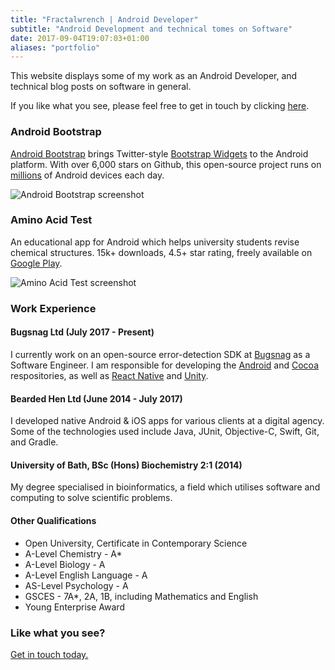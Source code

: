 ```yaml
---
title: "Fractalwrench | Android Developer"
subtitle: "Android Development and technical tomes on Software"
date: 2017-09-04T19:07:03+01:00
aliases: "portfolio"
---
```


This website displays some of my work as an Android Developer, and technical blog posts on software in general.

If you like what you see, please feel free to get in touch by clicking [here](mailto:fractalwrench@gmail.com).

### Android Bootstrap
[Android Bootstrap](https://github.com/Bearded-Hen/Android-Bootstrap) brings Twitter-style [Bootstrap Widgets](https://getbootstrap.com/) to the Android platform. With over 6,000 stars on Github, this open-source project runs on [millions](https://www.appbrain.com/stats/libraries/details/androidbootstrap/android-bootstrap) of Android devices each day.

![Android Bootstrap screenshot](img/bootstrap_img.jpg)


### Amino Acid Test
An educational app for Android which helps university students revise chemical structures. 15k+ downloads, 4.5+ star rating, freely available on [Google Play](https://play.google.com/store/apps/details?id=com.fractalwrench.acidtest).

![Amino Acid Test screenshot](img/aa_img.jpg)


### Work Experience

#### Bugsnag Ltd (July 2017 - Present)
I currently work on an open-source error-detection SDK at [Bugsnag](https://bugsnag.com/) as a Software Engineer. I am responsible for developing the [Android](https://github.com/bugsnag/bugsnag-android) and [Cocoa](https://github.com/bugsnag/bugsnag-cocoa) respositories, as well as [React Native](https://github.com/bugsnag/bugsnag-react-native) and [Unity](https://github.com/bugsnag/bugsnag-unity).

#### Bearded Hen Ltd (June 2014 - July 2017)
I developed native Android & iOS apps for various clients at a digital agency. Some of the technologies used include Java, JUnit, Objective-C, Swift, Git, and Gradle.

#### University of Bath, BSc (Hons) Biochemistry 2:1 (2014)
My degree specialised in bioinformatics, a field which utilises software and computing to solve scientific problems.

#### Other Qualifications
- Open University, Certificate in Contemporary Science
- A-Level Chemistry - A*
- A-Level Biology - A
- A-Level English Language - A
- AS-Level Psychology - A
- GSCES - 7A*, 2A, 1B, including Mathematics and English
- Young Enterprise Award

### Like what you see?
[Get in touch today.](mailto:fractalwrench@gmail.com)
